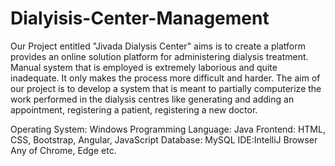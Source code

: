 # Dialyisis-Center-Management

Our Project entitled "Jivada Dialysis Center" aims is to create a platform provides an online solution platform for administering dialysis treatment. Manual system that is employed is extremely laborious and quite inadequate. It only makes the process more difficult and harder.
The aim of our project is to develop a system that is meant to partially computerize the
work performed in the dialysis centres like generating and adding an appointment, registering a patient, registering a new doctor.


Operating System: Windows
Programming Language: Java
Frontend: HTML, CSS, Bootstrap, Angular, JavaScript
Database: MySQL
IDE:IntelliJ
Browser	Any of Chrome, Edge etc.
